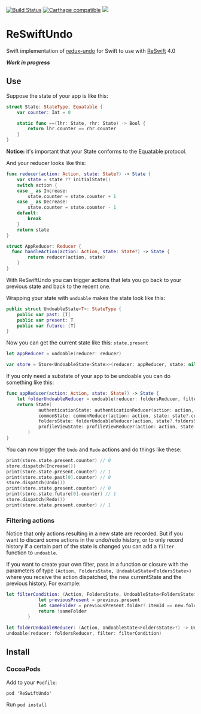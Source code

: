 [![Build Status](https://travis-ci.org/voluntadpear/ReSwiftUndo.svg?branch=master&style=flat-square)](https://travis-ci.org/voluntadpear/ReSwiftUndo)
[![Carthage compatible](https://img.shields.io/badge/Carthage-compatible-4BC51D.svg?style=flat)](https://github.com/Carthage/Carthage) 
[![](https://img.shields.io/badge/license-MIT-blue.svg)](https://github.com/voluntadpear/ReSwiftUndo/blob/master/LICENSE)

# ReSwiftUndo
Swift implementation of [redux-undo](https://github.com/omnidan/redux-undo) for Swift to use with [ReSwift](https://github.com/ReSwift/ReSwift) 4.0

***Work in progress***

## Use

Suppose the state of your app is like this:
```swift
struct State: StateType, Equatable {
    var counter: Int = 0

    static func ==(lhr: State, rhr: State) -> Bool {
        return lhr.counter == rhr.counter
    }
}
```

**Notice:** it's important that your State conforms to the Equatable protocol.

And your reducer looks like this:
```swift
func reducer(action: Action, state: State?) -> State {
    var state = state ?? initialState()
    switch action {
    case _ as Increase:
        state.counter = state.counter + 1
    case _ as Decrease:
        state.counter = state.counter - 1
    default:
        break
    }
    return state
}

struct AppReducer: Reducer {
  func handleAction(action: Action, state: State?) -> State {
        return reducer(action, state)
    }
}
```
With ReSwiftUndo you can trigger actions that lets you go back to your previous state and back to the recent one.

Wrapping your state with `undoable` makes the state look like this:

```swift
public struct UndoableState<T>: StateType {
    public var past: [T]
    public var present: T
    public var future: [T]
}
```
Now you can get the current state like this: `state.present`

```swift
let appReducer = undoable(reducer: reducer)

var store = Store<UndoableState<State>>(reducer: appReducer, state: nil)
```

If you only need a substate of your app to be undoable you can do something like this:
```swift
func appReducer(action: Action, state: State?) -> State {
    let folderUndoableReducer = undoable(reducer: foldersReducer, filter: filterCondition)
    return State(
            authenticationState: authenticationReducer(action: action, state: state?.authenticationState),
            commonState: commonReducer(action: action, state: state?.commonState),
            foldersState: folderUndoableReducer(action, state?.foldersState),
            profileViewState: profileViewReducer(action: action, state: state?.profileViewState)
        )
}
```

You can now trigger the `Undo` and `Redo` actions and do things like these:

```swift
print(store.state.present.counter) // 0
store.dispatch(Increase())
print(store.state.present.counter) // 1
print(store.state.past[0].counter) // 0
store.dispatch(Undo())
print(store.state.present.counter) // 0
print(store.state.future[0].counter) // 1
store.dispatch(Redo())
print(store.state.present.counter) // 1
```

### Filtering actions
Notice that only actions resulting in a new state are recorded. But if you want to discard some actions in the undo/redo history, or to only record history if a certain part of the state is changed you can
add a `filter` function to `undoable`. 

If you want to create your own filter, pass in a function or closure with the parameters of type 
`(Action, FoldersState, UndoableState<FoldersState>)` where you receive the action dispatched, the new currentState and the previous history. For example:

```swift
let filterCondition: (Action, FoldersState, UndoableState<FoldersState>) -> Bool = { (_, new, previous) in
            let previousPresent = previous.present
            let sameFolder = previousPresent.folder?.itemId == new.folder?.itemId
            return !sameFolder
        }
        
let folderUndoableReducer: (Action, UndoableState<FoldersState>?) -> UndoableState<FoldersState> = 
undoable(reducer: foldersReducer, filter: filterCondition)
```
## Install

### CocoaPods

Add to your `Podfile`:
```
pod 'ReSwiftUndo'
```

Run `pod install`
